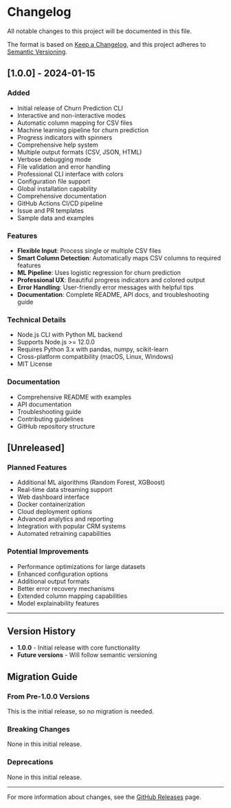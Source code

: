 # Changelog

All notable changes to this project will be documented in this file.

The format is based on [Keep a Changelog](https://keepachangelog.com/en/1.0.0/),
and this project adheres to [Semantic Versioning](https://semver.org/spec/v2.0.0.html).

## [1.0.0] - 2024-01-15

### Added
- Initial release of Churn Prediction CLI
- Interactive and non-interactive modes
- Automatic column mapping for CSV files
- Machine learning pipeline for churn prediction
- Progress indicators with spinners
- Comprehensive help system
- Multiple output formats (CSV, JSON, HTML)
- Verbose debugging mode
- File validation and error handling
- Professional CLI interface with colors
- Configuration file support
- Global installation capability
- Comprehensive documentation
- GitHub Actions CI/CD pipeline
- Issue and PR templates
- Sample data and examples

### Features
- **Flexible Input**: Process single or multiple CSV files
- **Smart Column Detection**: Automatically maps CSV columns to required features
- **ML Pipeline**: Uses logistic regression for churn prediction
- **Professional UX**: Beautiful progress indicators and colored output
- **Error Handling**: User-friendly error messages with helpful tips
- **Documentation**: Complete README, API docs, and troubleshooting guide

### Technical Details
- Node.js CLI with Python ML backend
- Supports Node.js >= 12.0.0
- Requires Python 3.x with pandas, numpy, scikit-learn
- Cross-platform compatibility (macOS, Linux, Windows)
- MIT License

### Documentation
- Comprehensive README with examples
- API documentation
- Troubleshooting guide
- Contributing guidelines
- GitHub repository structure

## [Unreleased]

### Planned Features
- Additional ML algorithms (Random Forest, XGBoost)
- Real-time data streaming support
- Web dashboard interface
- Docker containerization
- Cloud deployment options
- Advanced analytics and reporting
- Integration with popular CRM systems
- Automated retraining capabilities

### Potential Improvements
- Performance optimizations for large datasets
- Enhanced configuration options
- Additional output formats
- Better error recovery mechanisms
- Extended column mapping capabilities
- Model explainability features

---

## Version History

- **1.0.0** - Initial release with core functionality
- **Future versions** - Will follow semantic versioning

## Migration Guide

### From Pre-1.0.0 Versions
This is the initial release, so no migration is needed.

### Breaking Changes
None in this initial release.

### Deprecations
None in this initial release.

---

For more information about changes, see the [GitHub Releases](https://github.com/equipp/churn-prediction-cli/releases) page.
